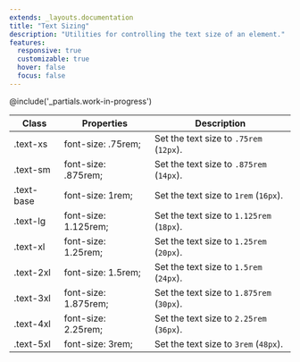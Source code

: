 ```yaml
---
extends: _layouts.documentation
title: "Text Sizing"
description: "Utilities for controlling the text size of an element."
features:
  responsive: true
  customizable: true
  hover: false
  focus: false
---
```


@include('_partials.work-in-progress')

<div class="border-t border-grey-lighter">
  <table class="w-full text-left" style="border-collapse: collapse;">
    <colgroup>
      <col class="w-1/5">
      <col class="w-1/3">
      <col>
    </colgroup>
    <thead>
      <tr>
        <th class="text-sm font-semibold text-grey-darker p-2 bg-grey-lightest">Class</th>
        <th class="text-sm font-semibold text-grey-darker p-2 bg-grey-lightest">Properties</th>
        <th class="text-sm font-semibold text-grey-darker p-2 bg-grey-lightest">Description</th>
      </tr>
    </thead>
    <tbody class="align-baseline">
      <tr>
        <td class="p-2 border-t border-smoke font-mono text-xs text-purple-dark whitespace-no-wrap">.text-xs</td>
        <td class="p-2 border-t border-smoke font-mono text-xs text-blue-dark">font-size: .75rem;</td>
        <td class="p-2 border-t border-smoke text-sm text-grey-darker">Set the text size to <code>.75rem</code> (<code>12px</code>).</td>
      </tr>
      <tr>
        <td class="p-2 border-t border-smoke-light font-mono text-xs text-purple-dark whitespace-no-wrap">.text-sm</td>
        <td class="p-2 border-t border-smoke-light font-mono text-xs text-blue-dark">font-size: .875rem;</td>
        <td class="p-2 border-t border-smoke-light text-sm text-grey-darker">Set the text size to <code>.875rem</code> (<code>14px</code>).</td>
      </tr>
      <tr>
        <td class="p-2 border-t border-smoke-light font-mono text-xs text-purple-dark whitespace-no-wrap">.text-base</td>
        <td class="p-2 border-t border-smoke-light font-mono text-xs text-blue-dark">font-size: 1rem;</td>
        <td class="p-2 border-t border-smoke-light text-sm text-grey-darker">Set the text size to <code>1rem</code> (<code>16px</code>).</td>
      </tr>
      <tr>
        <td class="p-2 border-t border-smoke-light font-mono text-xs text-purple-dark whitespace-no-wrap">.text-lg</td>
        <td class="p-2 border-t border-smoke-light font-mono text-xs text-blue-dark">font-size: 1.125rem;</td>
        <td class="p-2 border-t border-smoke-light text-sm text-grey-darker">Set the text size to <code>1.125rem</code> (<code>18px</code>).</td>
      </tr>
      <tr>
        <td class="p-2 border-t border-smoke-light font-mono text-xs text-purple-dark whitespace-no-wrap">.text-xl</td>
        <td class="p-2 border-t border-smoke-light font-mono text-xs text-blue-dark">font-size: 1.25rem;</td>
        <td class="p-2 border-t border-smoke-light text-sm text-grey-darker">Set the text size to <code>1.25rem</code> (<code>20px</code>).</td>
      </tr>
      <tr>
        <td class="p-2 border-t border-smoke-light font-mono text-xs text-purple-dark whitespace-no-wrap">.text-2xl</td>
        <td class="p-2 border-t border-smoke-light font-mono text-xs text-blue-dark">font-size: 1.5rem;</td>
        <td class="p-2 border-t border-smoke-light text-sm text-grey-darker">Set the text size to <code>1.5rem</code> (<code>24px</code>).</td>
      </tr>
      <tr>
        <td class="p-2 border-t border-smoke-light font-mono text-xs text-purple-dark whitespace-no-wrap">.text-3xl</td>
        <td class="p-2 border-t border-smoke-light font-mono text-xs text-blue-dark">font-size: 1.875rem;</td>
        <td class="p-2 border-t border-smoke-light text-sm text-grey-darker">Set the text size to <code>1.875rem</code> (<code>30px</code>).</td>
      </tr>
      <tr>
        <td class="p-2 border-t border-smoke-light font-mono text-xs text-purple-dark whitespace-no-wrap">.text-4xl</td>
        <td class="p-2 border-t border-smoke-light font-mono text-xs text-blue-dark">font-size: 2.25rem;</td>
        <td class="p-2 border-t border-smoke-light text-sm text-grey-darker">Set the text size to <code>2.25rem</code> (<code>36px</code>).</td>
      </tr>
      <tr>
        <td class="p-2 border-t border-smoke-light font-mono text-xs text-purple-dark whitespace-no-wrap">.text-5xl</td>
        <td class="p-2 border-t border-smoke-light font-mono text-xs text-blue-dark">font-size: 3rem;</td>
        <td class="p-2 border-t border-smoke-light text-sm text-grey-darker">Set the text size to <code>3rem</code> (<code>48px</code>).</td>
      </tr>
    </tbody>
  </table>
</div>
